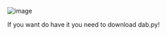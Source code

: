 ![image](https://user-images.githubusercontent.com/88287407/182257171-cbdde82e-c68b-4abc-8263-8ea11ac87a0d.png)

If you want do have it you need to download dab.py!
